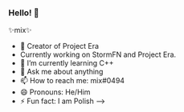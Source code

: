 ### Hello! 👋

   ✨mix✨ 

- 🔭 Creator of Project Era
 - Currently working on StormFN and Project Era.
- 🌱 I’m currently learning C++
- 💬 Ask me about anything
- 📫 How to reach me: mix#0494
- 😄 Pronouns: He/Him
- ⚡ Fun fact: I am Polish
-->

